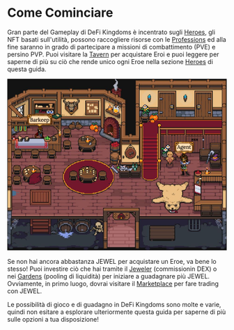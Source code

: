 # Come Cominciare

Gran parte del Gameplay di DeFi Kingdoms è incentrato sugli [Heroes](heroes/), gli NFT basati sull'utilità, possono raccogliere risorse con le [Professions](professions/) ed alla fine saranno in grado di partecipare a missioni di combattimento (PVE) e persino PVP. Puoi visitare la [Tavern](../../gameplay/zone-di-gioco/tavern.md) per acquistare Eroi e puoi leggere per saperne di più su ciò che rende unico ogni Eroe nella sezione [Heroes](heroes/) di questa guida.

![The Tavern](<../../.gitbook/assets/Tavern (1).JPG>)

Se non hai ancora abbastanza JEWEL per acquistare un Eroe, va bene lo stesso! Puoi investire ciò che hai tramite il [Jeweler](../../gameplay/zone-di-gioco/bank.md) (commissionin DEX) o nei [Gardens](../../come-funziona-defi-kingdoms/the-gardens/) (pooling di liquidità) per iniziare a guadagnare più JEWEL. Ovviamente, in primo luogo, dovrai visitare il [Marketplace](../../gameplay/zone-di-gioco/marketplace.md) per fare trading con JEWEL.

Le possibilità di gioco e di guadagno in DeFi Kingdoms sono molte e varie, quindi non esitare a esplorare ulteriormente questa guida per saperne di più sulle opzioni a tua disposizione!
